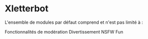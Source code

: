 
# Xletterbot
L'ensemble de modules par défaut comprend et n'est pas limité à :

Fonctionnalités de modération
Divertissement
NSFW
Fun 

